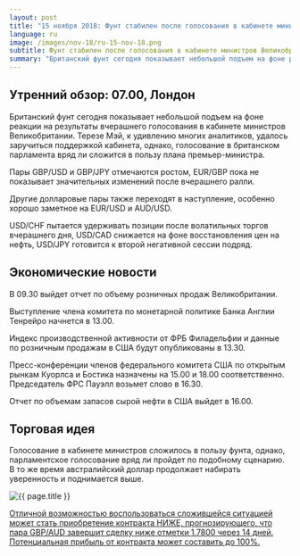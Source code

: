 ```yaml
---
layout: post
title: "15 ноября 2018: Фунт стабилен после голосования в кабинете министров Великобритании"
language: ru
image: /images/nov-18/ru-15-nov-18.png
subtitle: Фунт стабилен после голосования в кабинете министров Великобритании
summary: "Британский фунт сегодня показывает небольшой подъем на фоне реакции на результаты вчерашнего голосования в кабинете министров Великобритании"
---
```

## Утренний обзор: 07.00, Лондон
 
Британский фунт сегодня показывает небольшой подъем на фоне реакции на результаты вчерашнего голосования в кабинете министров Великобритании. Терезе Мэй, к удивлению многих аналитиков, удалось заручиться поддержкой кабинета, однако, голосование в британском парламента вряд ли сложится в пользу плана премьер-министра.

Пары GBP/USD и GBP/JPY отмечаются ростом, EUR/GBP пока не показывает значительных изменений после вчерашнего ралли.

Другие долларовые пары также переходят в наступление, особенно хорошо заметное на EUR/USD и AUD/USD.

USD/CHF пытается удерживать позиции после волатильных торгов вчерашнего дня, USD/CAD снижается на фоне восстановления цен на нефть, USD/JPY готовится к второй негативной сессии подряд.
 
## Экономические новости
 
В 09.30 выйдет отчет по объему розничных продаж Великобритании.

Выступление члена комитета по монетарной политике Банка Англии Тенрейро начнется в 13.00.

Индекс производственной активности от ФРБ Филадельфии и данные по розничным продажам в США будут опубликованы в 13.30.

Пресс-конференции членов федерального комитета США по открытым рынкам Куорлса и Бостика назначены на 15.00 и 18.00 соответственно. Председатель ФРС Пауэлл возьмет слово в 16.30.

Отчет по объемам запасов сырой нефти в США выйдет в 16.00.

## Торговая идея

Голосование в кабинете министров сложилось в пользу фунта, однако, парламентское голосование вряд ли пройдет по подобному сценарию. В то же время австралийский доллар продолжает набирать уверенность и поднимается выше.

<img src="{{ site.url }}/images/nov-18/ru-15-nov-18.png" alt="{{ page.title }}"  title="{{ page.title }}">

<a href="%LINK%%?currency=USD&market=forex&underlying=frxGBPAUD&formname=higherlower&duration_amount=14&duration_units=d&amount=10&amount_type=stake&expiry_type=duration&barrier=1.7800" target="_blank" rel="noopener noreferrer nofollow">Отличной возможностью воспользоваться сложившейся ситуацией может стать приобретение контракта НИЖЕ, прогнозирующего, что пара GBP/AUD завершит сделку ниже отметки 1.7800 через 14 дней. Потенциальная прибыль от контракта может составить до 100%.</a>
